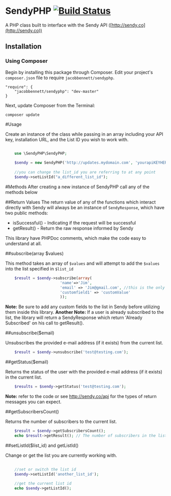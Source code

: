 SendyPHP [![Build Status](https://travis-ci.org/fjorgemota/SendyPHP.png?branch=master)](https://travis-ci.org/fjorgemota/SendyPHP)
=================

A PHP class built to interface with the Sendy API ([http://sendy.co](http://sendy.co))

## Installation

### Using Composer

Begin by installing this package through Composer. Edit your project's `composer.json` file to require `jacobbennett/sendyphp`.

	"require": {
		"jacobbennett/sendyphp": "dev-master"
	}

Next, update Composer from the Terminal:

    composer update

#Usage

Create an instance of the class while passing in an array including your API key, installation URL, and the List ID you wish to work with.
```php

	use \SendyPHP\SendyPHP;
	
	$sendy = new SendyPHP('http://updates.mydomain.com', 'yourapiKEYHERE'm 'your_list_id_goes_here');
	
	//you can change the list_id you are referring to at any point
	$sendy->setListId("a_different_list_id");
```

#Methods
After creating a new instance of SendyPHP call any of the methods below 

##Return Values
The return value of any of the functions which interact directly with Sendy will always be an instance of `SendyResponse`, which have two public methods:

 - isSuccessful() - Indicating if the request will be successful
 - getResult() - Return the raw response informed by Sendy

This library have PHPDoc comments, which make the code easy to understand at all.

##subscribe(array $values)

This method takes an array of `$values` and will attempt to add the `$values` into the list specified in `$list_id`

```php
	$result = $sendy->subscribe(array(
						'name'=>'Jim',
						'email' => 'Jim@gmail.com', //this is the only field required by sendy
						'customfield1' => 'customValue'
						));
```
__Note:__ Be sure to add any custom fields to the list in Sendy before utilizing them inside this library.
__Another Note:__ If a user is already subscribed to the list, the library will return a SendyResponse which return 'Already Subscribed' on his call to getResult().

##unsubscribe($email)

Unsubscribes the provided e-mail address (if it exists) from the current list.

```php
	$result = $sendy->unsubscribe('test@testing.com');
```

##getStatus($email)

Returns the status of the user with the provided e-mail address (if it exists) in the current list.
```php
	$results = $sendy->getStatus('test@testing.com');
```
__Note:__ refer to the code or see http://sendy.co/api for the types of return messages you can expect.

##getSubscribersCount()

Returns the number of subscribers to the current list.
```php
	$result = $sendy->getSubscribersCount();
	echo $result->getResult(); // The number of subscribers in the list
```

##setListId($list_id) and getListId()

Change or get the list you are currently working with.

```php
	
	//set or switch the list id
	$sendy->setListId('another_list_id');
	
	//get the current list id
	echo $sendy->getListId();
```

